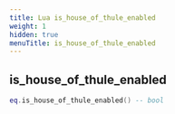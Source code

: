 ```yaml
---
title: Lua is_house_of_thule_enabled
weight: 1
hidden: true
menuTitle: is_house_of_thule_enabled
---
```

## is_house_of_thule_enabled
```lua
eq.is_house_of_thule_enabled() -- bool
```